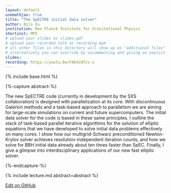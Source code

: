 ```yaml
---
layout: default
usemathjax: true
title: "The SpECTRE initial data solver"
author: Nils Vu
institution: Max Planck Institute for Gravitational Physics
shortinst: MPI
# upload your slides as slides.pdf
# upload your recorded talk as recording.mp4
# all other files in this directory will show up as "additional files"
# alternatively you can override by uncommenting and giving an explict URL:
slides: 
recording: https://youtu.be/FAkVCHTzs-s
---
```

{% include base.html %}

{%-capture abstract-%}

The new SpECTRE code (currently in development by the SXS collaboration) is designed with parallelization at its core. With discontinuous Galerkin methods and a task-based approach to parallelism we are aiming for large-scale simulations on current and future supercomputers. The initial data solver for the code is based in these same principles. I outline the stack of task-based parallel iterative algorithms for the solution of elliptic equations that we have developed to solve initial data problems effectively on many cores. I show how our multigrid-Schwarz preconditioned Newton-Krylov solver achieves resolution-independent iteration counts, and how we solve for BBH initial data already about ten times faster than SpEC. Finally, I give a glimpse into interdisciplinary applications of our new fast elliptic solver.

{%-endcapture-%}

<div class="col-xs-12" markdown="1">
{% include lecture.md abstract=abstract %}

[Edit on GitHub](https://github.com/EinsteinToolkit/et2021uiuc/edit/master/{{page.path}})
</div>
